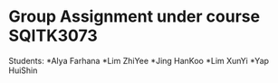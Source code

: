 # Group Assignment under course SQITK3073
Students:
*Alya Farhana
*Lim ZhiYee
*Jing HanKoo
*Lim XunYi
*Yap HuiShin
